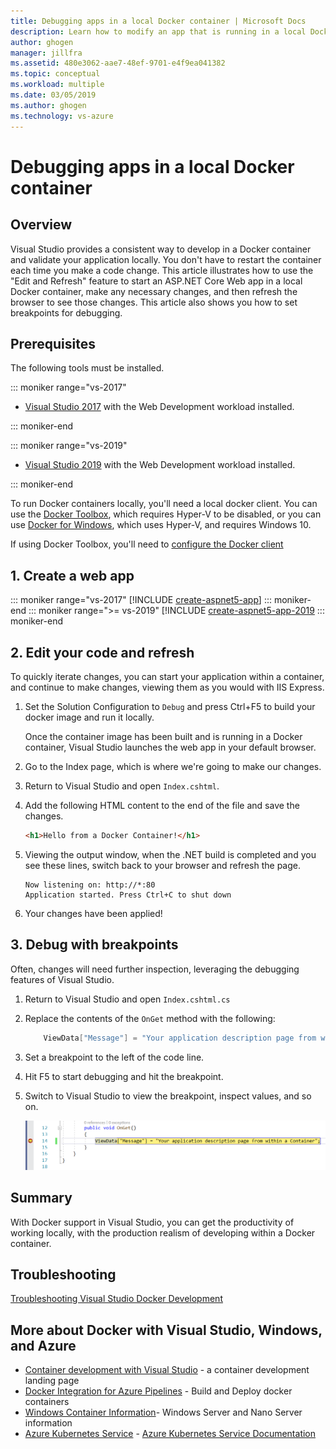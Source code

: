 ```yaml
---
title: Debugging apps in a local Docker container | Microsoft Docs
description: Learn how to modify an app that is running in a local Docker container, refresh the container via Edit and Refresh and set debugging breakpoints
author: ghogen
manager: jillfra
ms.assetid: 480e3062-aae7-48ef-9701-e4f9ea041382
ms.topic: conceptual
ms.workload: multiple
ms.date: 03/05/2019
ms.author: ghogen
ms.technology: vs-azure
---
```

# Debugging apps in a local Docker container

## Overview

Visual Studio provides a consistent way to develop in a Docker container and validate your application locally.
You don't have to restart the container each time you make a code change.
This article illustrates how to use the "Edit and Refresh" feature to start an ASP.NET Core Web app in a local Docker container,
make any necessary changes, and then refresh the browser to see those changes.
This article also shows you how to set breakpoints for debugging.

## Prerequisites

The following tools must be installed.

::: moniker range="vs-2017"

* [Visual Studio 2017](https://visualstudio.microsoft.com/downloads/?utm_medium=microsoft&utm_source=docs.microsoft.com&utm_campaign=inline+link&utm_content=download+vs2017) with the Web Development workload installed.

::: moniker-end

::: moniker range="vs-2019"

* [Visual Studio 2019](https://visualstudio.microsoft.com/downloads/?utm_medium=microsoft&utm_source=docs.microsoft.com&utm_campaign=inline+link&utm_content=download+vs2019+rc) with the Web Development workload installed.

::: moniker-end

To run Docker containers locally, you'll need a local docker client.
You can use the [Docker Toolbox](https://www.docker.com/products/docker-toolbox), which requires Hyper-V to be disabled,
or you can use [Docker for Windows](https://www.docker.com/get-docker), which uses Hyper-V, and requires Windows 10.

If using Docker Toolbox, you'll need to [configure the Docker client](vs-azure-tools-docker-setup.md)

## 1. Create a web app

::: moniker range="vs-2017"
[!INCLUDE [create-aspnet5-app](../azure/includes/create-aspnet5-app.md)]
::: moniker-end
::: moniker range=">= vs-2019"
[!INCLUDE [create-aspnet5-app-2019](../azure/includes/vs-2019/create-aspnet5-app-2019.md)
::: moniker-end

## 2. Edit your code and refresh

To quickly iterate changes, you can start your application within a container, and continue to make changes, viewing them as you would with IIS Express.

1. Set the Solution Configuration to `Debug` and press Ctrl+F5 to build your docker image and run it locally.

    Once the container image has been built and is running in a Docker container, Visual Studio launches the web app in your default browser.

2. Go to the Index page, which is where we're going to make our changes.
3. Return to Visual Studio and open `Index.cshtml`.
4. Add the following HTML content to the end of the file and save the changes.

    ```html
    <h1>Hello from a Docker Container!</h1>
    ```

5. Viewing the output window, when the .NET build is completed and you see these lines, switch back to your browser and refresh the page.

   ```output
   Now listening on: http://*:80
   Application started. Press Ctrl+C to shut down
   ```

6. Your changes have been applied!

## 3. Debug with breakpoints

Often, changes will need further inspection, leveraging the debugging features of Visual Studio.

1. Return to Visual Studio and open `Index.cshtml.cs`
2. Replace the contents of the `OnGet` method with the following:

   ```csharp
       ViewData["Message"] = "Your application description page from within a Container";
   ```

3. Set a breakpoint to the left of the code line.
4. Hit F5 to start debugging and hit the breakpoint.
5. Switch to Visual Studio to view the breakpoint, inspect values, and so on.

   ![Breakpoint](media/vs-azure-tools-docker-edit-and-refresh/breakpoint.png)

## Summary

With Docker support in Visual Studio, you can get the productivity of working locally,
with the production realism of developing within a Docker container.

## Troubleshooting

[Troubleshooting Visual Studio Docker Development](vs-azure-tools-docker-troubleshooting-docker-errors.md)

## More about Docker with Visual Studio, Windows, and Azure

* [Container development with Visual Studio](/visualstudio/containers) - a container development landing page
* [Docker Integration for Azure Pipelines](https://aka.ms/dockertoolsforvsts) - Build and Deploy docker containers
* [Windows Container Information](https://aka.ms/containers)- Windows Server and Nano Server information
* [Azure Kubernetes Service](https://azure.microsoft.com/services/kubernetes-service/) - [Azure Kubernetes Service Documentation](/azure/aks)

